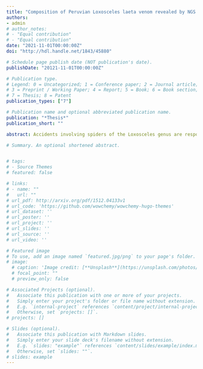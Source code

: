 ```yaml
---
title: "Composition of Peruvian Loxosceles laeta venom revealed by NGS transcriptomic analysis and development of the PepLess computational tool"
authors:
- admin
# author_notes:
# - "Equal contribution"
# - "Equal contribution"
date: "2021-11-01T00:00:00Z"
doi: "http://hdl.handle.net/1843/45880"

# Schedule page publish date (NOT publication's date).
publishDate: "20121-11-01T00:00:00Z"

# Publication type.
# Legend: 0 = Uncategorized; 1 = Conference paper; 2 = Journal article;
# 3 = Preprint / Working Paper; 4 = Report; 5 = Book; 6 = Book section;
# 7 = Thesis; 8 = Patent
publication_types: ["7"]

# Publication name and optional abbreviated publication name.
publication: "*Thesis*"
publication_short: ""

abstract: Accidents involving spiders of the Loxosceles genus are responsible for medical emergencies in several countries in South America. The species Loxosceles laeta is mainly found in Brazil and Peru, and it is responsible for an impressive number of accidents in those countries. To further characterize the components of the L. laeta venom and reveal possible variations in the particular Peruvian population, we provide an overview of the toxins present in the Peruvian L. laeta venom gland, using a cDNA library sequenced by the MiSeq sequencer (Illumina), and compared the data obtained with the transcriptome based on Expressed Sequence Tags (EST) of venom glands of Brazilian L. laeta from Fernandes-Pedrosa, 2008. The SPOT consists in the synthesis of a large number of peptides on a cellulose membrane, and it is a simple and low-cost tool for biotechnological applications and studies with large numbers of data, as is the case of the transcriptomic analysis of Peruvian L. laeta. Nevertheless, this technique becomes exhaustive when a large amount of sequences with different specifications is used, due to the extensive time taken to produce membranes and manual analysis of immunoassays, in addition to the excessive expenditure of materials and reagents. For these reasons, the PepLess tool was developed. It is an innovative device capable of selecting and analyzing a large number of sequences simultaneously, allowing a considerable reduction in the amount of membranes produced. With this system, it is possible to elaborate membranes with quality and specificity and automatically analyze the results obtained in the immunoassays. In this way, all the techniques that would previously be performed manually for the production and use of membranes for spot synthesis, can be automatic, fast and easy, allowing the generation of results with better efficiency and quality and transforming this technique into a powerful tool for complex analysis. To prove the efficiency and effectiveness of the tool, two case studies were used: The complete transcriptome analysis of Loxosceles laeta spiders of Peruvian origin and production of SPOT membrane with transcripts of the main Micrurus snakes present in South America.

# Summary. An optional shortened abstract.


# tags:
# - Source Themes
# featured: false

# links:
# - name: ""
#   url: ""
# url_pdf: http://arxiv.org/pdf/1512.04133v1
# url_code: 'https://github.com/wowchemy/wowchemy-hugo-themes'
# url_dataset: ''
# url_poster: ''
# url_project: ''
# url_slides: ''
# url_source: ''
# url_video: ''

# Featured image
# To use, add an image named `featured.jpg/png` to your page's folder. 
# image:
  # caption: 'Image credit: [**Unsplash**](https://unsplash.com/photos/jdD8gXaTZsc)'
  # focal_point: ""
  # preview_only: false

# Associated Projects (optional).
#   Associate this publication with one or more of your projects.
#   Simply enter your project's folder or file name without extension.
#   E.g. `internal-project` references `content/project/internal-project/index.md`.
#   Otherwise, set `projects: []`.
# projects: []

# Slides (optional).
#   Associate this publication with Markdown slides.
#   Simply enter your slide deck's filename without extension.
#   E.g. `slides: "example"` references `content/slides/example/index.md`.
#   Otherwise, set `slides: ""`.
# slides: example
---
```

